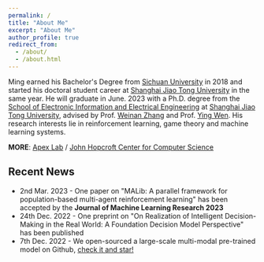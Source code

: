 ```yaml
---
permalink: /
title: "About Me"
excerpt: "About Me"
author_profile: true
redirect_from: 
  - /about/
  - /about.html
---
```


Ming earned his Bachelor's Degree from [Sichuan University](http://en.scu.edu.cn) in 2018 and started his doctoral student career at [Shanghai Jiao Tong University](https://www.sjtu.edu.cn) in the same year. He will graduate in June. 2023 with a Ph.D. degree from the [School of Electronic Information and Electrical Engineering](http://www.seiee.sjtu.edu.cn/) at [Shanghai Jiao Tong University](https://www.sjtu.edu.cn), advised by Prof. [Weinan Zhang](http://wnzhang.net) and Prof. [Ying Wen](https://yingwen.io). His research interests lie in reinforcement learning, game theory and machine learning systems.


**MORE**: [Apex Lab](http://apexlab.org) / [John Hopcroft Center for Computer Science](http://jhc.sjtu.edu.cn)


## Recent News

- 2nd Mar. 2023 - One paper on "MALib: A parallel framework for population-based multi-agent reinforcement learning" has been accepted by the **Journal of Machine Learning Research 2023**
- 24th Dec. 2022 - One preprint on "On Realization of Intelligent Decision-Making in the Real World: A Foundation Decision Model Perspective" has been published
- 7th Dec. 2022 - We open-sourced a large-scale multi-modal pre-trained model on Github, [check it and star!](https://github.com/Shanghai-Digital-Brain-Laboratory/BDM-DB1)
